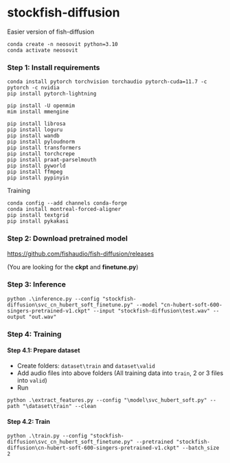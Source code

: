 # stockfish-diffusion
Easier version of fish-diffusion

```
conda create -n neosovit python=3.10
conda activate neosovit
```
### Step 1: Install requirements
```
conda install pytorch torchvision torchaudio pytorch-cuda=11.7 -c pytorch -c nvidia
pip install pytorch-lightning

pip install -U openmim
mim install mmengine

pip install librosa
pip install loguru
pip install wandb
pip install pyloudnorm
pip install transformers
pip install torchcrepe
pip install praat-parselmouth
pip install pyworld
pip install ffmpeg
pip install pypinyin
```
Training
```
conda config --add channels conda-forge
conda install montreal-forced-aligner
pip install textgrid
pip install pykakasi
```

### Step 2: Download pretrained model
https://github.com/fishaudio/fish-diffusion/releases

(You are looking for the **ckpt** and **finetune.py**)

### Step 3: Inference
```
python .\inference.py --config "stockfish-diffusion\svc_cn_hubert_soft_finetune.py" --model "cn-hubert-soft-600-singers-pretrained-v1.ckpt" --input "stockfish-diffusion\test.wav" --output "out.wav"
```

### Step 4: Training
#### Step 4.1: Prepare dataset
- Create folders: `dataset\train` and `dataset\valid`
- Add audio files into above folders (All training data into `train`, 2 or 3 files into `valid`)
- Run
```
python .\extract_features.py --config "\model\svc_hubert_soft.py" --path "\dataset\train" --clean
```

#### Step 4.2: Train
```
python .\train.py --config "stockfish-diffusion\svc_cn_hubert_soft_finetune.py" --pretrained "stockfish-diffusion\cn-hubert-soft-600-singers-pretrained-v1.ckpt" --batch_size 2
````

